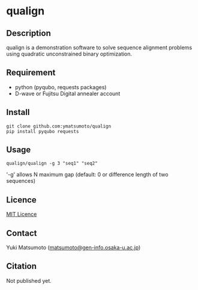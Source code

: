 qualign
====
## Description
qualign is a demonstration software to solve sequence alignment problems using
quadratic unconstrained binary optimization.


## Requirement
- python (pyqubo, requests packages)
- D-wave or Fujitsu Digital annealer account

## Install
```
git clone github.com:ymatsumoto/qualign
pip install pyqubo requests
```

## Usage
```
qualign/qualign -g 3 "seq1" "seq2"
```
'-g' allows N maximum gap (default: 0 or difference length of two sequences)


## Licence
[MIT Licence](https://github.com/ymatsumoto/qualign/blob/master/LICENSE)

## Contact
Yuki Matsumoto (matsumoto@gen-info.osaka-u.ac.jp)

## Citation
Not published yet.

